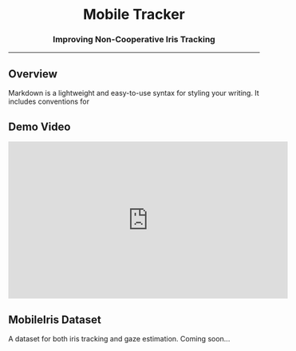 <div>
    <br><br><br><br><br><br>
    <h1 style="text-align:center;"><b>Mobile Tracker</b></h1>
	<h3 style="text-align:center;">Improving Non-Cooperative Iris Tracking</h3>
</div>

------



## **Overview**

Markdown is a lightweight and easy-to-use syntax for styling your writing. It includes conventions for

## Demo Video

<iframe width="560" height="315" src="https://www.youtube.com/embed/8KmEk8sQ_QA" title="YouTube video player" frameborder="0" allow="accelerometer; autoplay; clipboard-write; encrypted-media; gyroscope; picture-in-picture" allowfullscreen></iframe>

## **MobileIris Dataset**

A dataset for both iris tracking and gaze estimation.
Coming soon...

